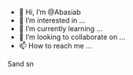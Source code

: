- 👋 Hi, I’m @Abasiab
- 👀 I’m interested in ...
- 🌱 I’m currently learning ...
- 💞️ I’m looking to collaborate on ...
- 📫 How to reach me ...

<!---
Abasiab/Abasiab is a ✨ special ✨ repository because its `README.md` (this file) appears on your GitHub profile.
You can click the Preview link to take a look at your changes.
-sand-->
Sand sn
